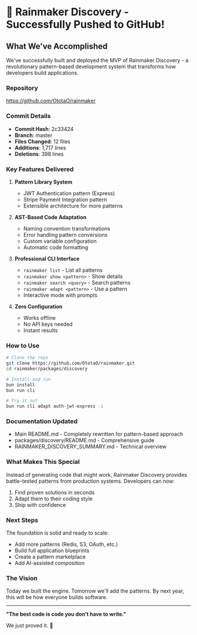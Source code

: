 # 🚀 Rainmaker Discovery - Successfully Pushed to GitHub!

## What We've Accomplished

We've successfully built and deployed the MVP of Rainmaker Discovery - a revolutionary pattern-based development system that transforms how developers build applications.

### Repository
https://github.com/OtotaO/rainmaker

### Commit Details
- **Commit Hash**: 2c33424
- **Branch**: master
- **Files Changed**: 12 files
- **Additions**: 1,717 lines
- **Deletions**: 398 lines

### Key Features Delivered

1. **Pattern Library System**
   - JWT Authentication pattern (Express)
   - Stripe Payment Integration pattern
   - Extensible architecture for more patterns

2. **AST-Based Code Adaptation**
   - Naming convention transformations
   - Error handling pattern conversions
   - Custom variable configuration
   - Automatic code formatting

3. **Professional CLI Interface**
   - `rainmaker list` - List all patterns
   - `rainmaker show <pattern>` - Show details
   - `rainmaker search <query>` - Search patterns
   - `rainmaker adapt <pattern>` - Use a pattern
   - Interactive mode with prompts

4. **Zero Configuration**
   - Works offline
   - No API keys needed
   - Instant results

### How to Use

```bash
# Clone the repo
git clone https://github.com/OtotaO/rainmaker.git
cd rainmaker/packages/discovery

# Install and run
bun install
bun run cli

# Try it out
bun run cli adapt auth-jwt-express -i
```

### Documentation Updated
- Main README.md - Completely rewritten for pattern-based approach
- packages/discovery/README.md - Comprehensive guide
- RAINMAKER_DISCOVERY_SUMMARY.md - Technical overview

### What Makes This Special

Instead of generating code that might work, Rainmaker Discovery provides battle-tested patterns from production systems. Developers can now:

1. Find proven solutions in seconds
2. Adapt them to their coding style
3. Ship with confidence

### Next Steps

The foundation is solid and ready to scale:
- Add more patterns (Redis, S3, OAuth, etc.)
- Build full application blueprints
- Create a pattern marketplace
- Add AI-assisted composition

### The Vision

Today we built the engine. Tomorrow we'll add the patterns. By next year, this will be how everyone builds software.

---

**"The best code is code you don't have to write."**

We just proved it. 🚀
